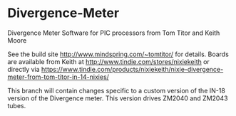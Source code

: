 # Divergence-Meter
Divergence Meter Software for PIC processors from Tom Titor and Keith Moore

See the build site http://www.mindspring.com/~tomtitor/ for details. 
Boards are available from Keith at http://www.tindie.com/stores/nixiekeith  or directly via https://www.tindie.com/products/nixiekeith/nixie-divergence-meter-from-tom-titor-in-14-nixies/

This branch will contain changes specific to a custom version of the IN-18 version of the Divergence meter. This version drives ZM2040 and ZM2043 tubes. 

